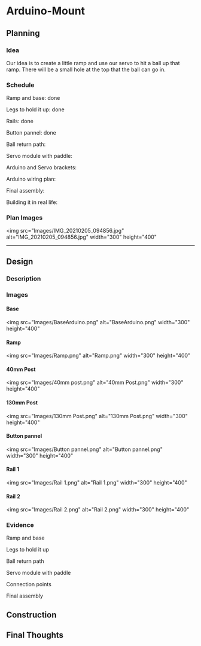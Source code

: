 # Arduino-Mount

## Planning

### Idea
Our idea is to create a little ramp and use our servo to hit a ball up that ramp. There will be a small hole at the top that the ball can go in. 

### Schedule
Ramp and base: done

Legs to hold it up: done

Rails: done

Button pannel: done

Ball return path: 

Servo module with paddle: 

Arduino and Servo brackets:

Arduino wiring plan:

Final assembly:

Building it in real life:

### Plan Images
<img src="Images/IMG_20210205_094856.jpg" alt="IMG_20210205_094856.jpg" width="300" height="400"

---
## Design

### Description

### Images

#### Base
<img src="Images/BaseArduino.png" alt="BaseArduino.png" width="300" height="400"

#### Ramp
<img src="Images/Ramp.png" alt="Ramp.png" width="300" height="400"

#### 40mm Post
<img src="Images/40mm post.png" alt="40mm Post.png" width="300" height="400"

#### 130mm Post
<img src="Images/130mm Post.png" alt="130mm Post.png" width="300" height="400"

#### Button pannel
<img src="Images/Button pannel.png" alt="Button pannel.png" width="300" height="400"

#### Rail 1
<img src="Images/Rail 1.png" alt="Rail 1.png" width="300" height="400"

#### Rail 2
<img src="Images/Rail 2.png" alt="Rail 2.png" width="300" height="400"

### Evidence
Ramp and base

Legs to hold it up

Ball return path 

Servo module with paddle

Connection points

Final assembly

## Construction

## Final Thoughts
